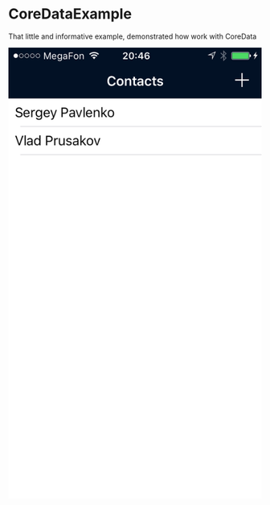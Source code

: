 # CoreDataExample
That little and informative example, demonstrated how work with CoreData

![MainView](https://github.com/SpectralDragon/CoreDataExample/blob/master/image/main.PNG)
